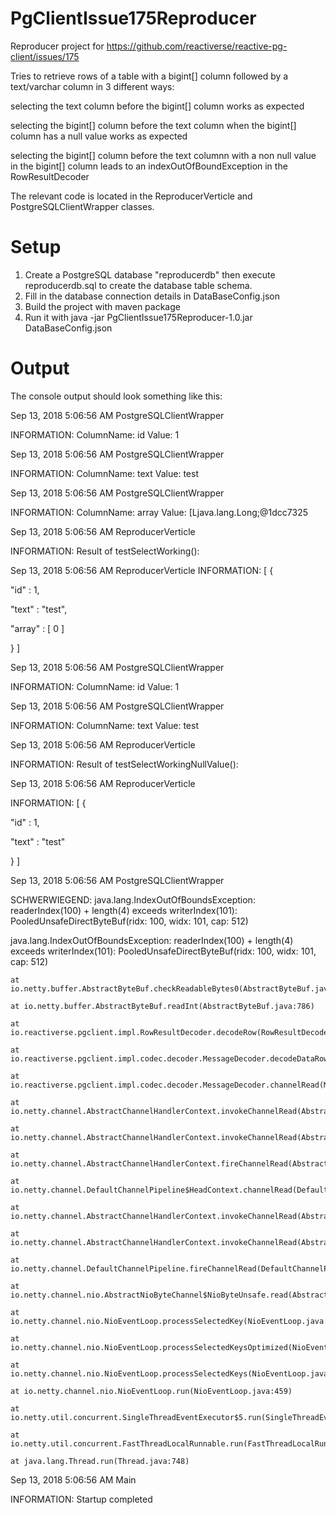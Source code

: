 # PgClientIssue175Reproducer

Reproducer project for https://github.com/reactiverse/reactive-pg-client/issues/175

Tries to retrieve rows of a table with a bigint[] column followed by a text/varchar column in 3 different ways:

selecting the text column before the bigint[] column works as expected

selecting the bigint[] column before the text column when the bigint[] column has a null value works as expected

selecting the bigint[] column before the text columnn with a non null value in the bigint[] column leads to an indexOutOfBoundException in the RowResultDecoder

The relevant code is located in the ReproducerVerticle and PostgreSQLClientWrapper classes.

# Setup

1. Create a PostgreSQL database "reproducerdb" then execute reproducerdb.sql to create the database table schema.
2. Fill in the database connection details in DataBaseConfig.json
3. Build the project with maven package
4. Run it with java -jar PgClientIssue175Reproducer-1.0.jar DataBaseConfig.json

# Output

The console output should look something like this:

Sep 13, 2018 5:06:56 AM PostgreSQLClientWrapper

INFORMATION: ColumnName: id Value: 1

Sep 13, 2018 5:06:56 AM PostgreSQLClientWrapper

INFORMATION: ColumnName: text Value: test

Sep 13, 2018 5:06:56 AM PostgreSQLClientWrapper

INFORMATION: ColumnName: array Value: [Ljava.lang.Long;@1dcc7325

Sep 13, 2018 5:06:56 AM ReproducerVerticle

INFORMATION: Result of testSelectWorking():

Sep 13, 2018 5:06:56 AM ReproducerVerticle
INFORMATION: [ {

  "id" : 1,
  
  "text" : "test",
  
  "array" : [ 0 ]
  
} ]

Sep 13, 2018 5:06:56 AM PostgreSQLClientWrapper

INFORMATION: ColumnName: id Value: 1

Sep 13, 2018 5:06:56 AM PostgreSQLClientWrapper

INFORMATION: ColumnName: text Value: test

Sep 13, 2018 5:06:56 AM ReproducerVerticle

INFORMATION: Result of testSelectWorkingNullValue():

Sep 13, 2018 5:06:56 AM ReproducerVerticle

INFORMATION: [ {

  "id" : 1,
  
  "text" : "test"
  
} ]

Sep 13, 2018 5:06:56 AM PostgreSQLClientWrapper

SCHWERWIEGEND: java.lang.IndexOutOfBoundsException: readerIndex(100) + length(4) exceeds writerIndex(101): PooledUnsafeDirectByteBuf(ridx: 100, widx: 101, cap: 512)

java.lang.IndexOutOfBoundsException: readerIndex(100) + length(4) exceeds writerIndex(101): PooledUnsafeDirectByteBuf(ridx: 100, widx: 101, cap: 512)

	at io.netty.buffer.AbstractByteBuf.checkReadableBytes0(AbstractByteBuf.java:1403)
	
	at io.netty.buffer.AbstractByteBuf.readInt(AbstractByteBuf.java:786)
	
	at io.reactiverse.pgclient.impl.RowResultDecoder.decodeRow(RowResultDecoder.java:73)
	
	at io.reactiverse.pgclient.impl.codec.decoder.MessageDecoder.decodeDataRow(MessageDecoder.java:207)
	
	at io.reactiverse.pgclient.impl.codec.decoder.MessageDecoder.channelRead(MessageDecoder.java:110)
	
	at io.netty.channel.AbstractChannelHandlerContext.invokeChannelRead(AbstractChannelHandlerContext.java:362)
	
	at io.netty.channel.AbstractChannelHandlerContext.invokeChannelRead(AbstractChannelHandlerContext.java:348)
	
	at io.netty.channel.AbstractChannelHandlerContext.fireChannelRead(AbstractChannelHandlerContext.java:340)
	
	at io.netty.channel.DefaultChannelPipeline$HeadContext.channelRead(DefaultChannelPipeline.java:1359)
	
	at io.netty.channel.AbstractChannelHandlerContext.invokeChannelRead(AbstractChannelHandlerContext.java:362)
	
	at io.netty.channel.AbstractChannelHandlerContext.invokeChannelRead(AbstractChannelHandlerContext.java:348)
	
	at io.netty.channel.DefaultChannelPipeline.fireChannelRead(DefaultChannelPipeline.java:935)
	
	at io.netty.channel.nio.AbstractNioByteChannel$NioByteUnsafe.read(AbstractNioByteChannel.java:141)
	
	at io.netty.channel.nio.NioEventLoop.processSelectedKey(NioEventLoop.java:645)
	
	at io.netty.channel.nio.NioEventLoop.processSelectedKeysOptimized(NioEventLoop.java:580)
	
	at io.netty.channel.nio.NioEventLoop.processSelectedKeys(NioEventLoop.java:497)
	
	at io.netty.channel.nio.NioEventLoop.run(NioEventLoop.java:459)
	
	at io.netty.util.concurrent.SingleThreadEventExecutor$5.run(SingleThreadEventExecutor.java:886)
	
	at io.netty.util.concurrent.FastThreadLocalRunnable.run(FastThreadLocalRunnable.java:30)
	
	at java.lang.Thread.run(Thread.java:748)

Sep 13, 2018 5:06:56 AM Main

INFORMATION: Startup completed